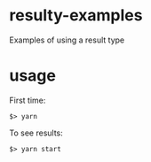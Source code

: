 # resulty-examples
Examples of using a result type

# usage

First time:
```
$> yarn
```

To see results:

```
$> yarn start
```
